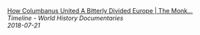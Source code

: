 <!--2024-07-21 00:18:13-->
<div class="yb">
  <a class="nodecor" href="/posts.html?istoriya/how_columbanus_united_a_bitterly_divided_europe_the_monk_who_united_europe_timeline">
    <img class="preview" data-videoid="fd4jj1XyLGs" src="https://i.ytimg.com/vi/fd4jj1XyLGs/hqdefault.jpg" align="middle" alt="">
  </a>
  <div class="inlbl text">
    <a class="nodecor" href="/posts.html?istoriya/how_columbanus_united_a_bitterly_divided_europe_the_monk_who_united_europe_timeline">How Columbanus United A Bitterly Divided Europe | The Monk...</a><br>
    <i class="smaller2">Timeline - World History Documentaries</i><br>
    <i class="smaller3">2018-07-21</i>
  </div>
</div>
